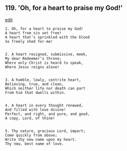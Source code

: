 
## 119.  'Oh, for a heart to praise my God!'
[edit](https://docs.google.com/document/d/1MR_KvdyrJIdBOmYdaqzjL5aOQ5YLrJpX/edit?mode=html)



    1. Oh, for a heart to praise my God!
    A heart from sin set free!
    A heart that’s sprinkled with the blood
    So freely shed for-me!


    2. A heart resigned, submissive, meek,
    My dear Redeemer’s throne;
    Where only Christ is heard to speak,
    Where Jesus reigns alone!


    3. A humble, lowly, contrite heart,
    Believing, true, and clean,
    Which neither life nor death can part
    From him that dwells within.


    4. A heart in every thought renewed,
    And filled with love divine!
    Perfect, and right, and pure, and good,
    A copy, Lord, of thine!


    5. Thy nature, gracious Lord, impart;
    Come quickly from above;
    Write thy new name upon my heart.
    Thy new, best name of love.
